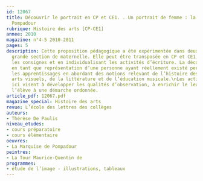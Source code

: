```yaml
---
id: 12067
title: Découvrir le portrait en CP et CE1. . Un portrait de femme : la marquise de
  Pompadour
rubrique: Histoire des arts [CP-CE1]
annee: 2010
magazine: n°4-5 2010-2011
pages: 5
description: Cette proposition pédagogique a été expérimentée dans deux classes de
  grande section de maternelle. Elle peut être transposée en CP et CE1, en complexifiant
  les consignes et en individualisant les activités d’écriture. La découverte du portrait
  en tant que représentation d’une personne ayant réellement existé permet de construire
  les apprentissages en abordant des notions relevant de l’histoire des arts, des
  arts visuels, de la littérature et de l’éducation musicale.\nLes activités élaborées
  ici visent à développer les qualités d’observation, à enrichir le lexique, à initier
  l’élève à une démarche ordonnée. 
article_pdf: 12067.pdf
magazine_special: Histoire des arts
revue: L’école des lettres des collèges
auteurs:
- Thérèse De Paulis
niveau_etudes:
- cours préparatoire
- cours élémentaire
oeuvres:
- La Marquise de Pompadour
peintres:
- La Tour Maurice-Quentin de
programmes:
- étude de l’image - illustrations, tableaux
---
```


